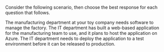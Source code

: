Consider the following scenario, then choose the best response for each question that follows.

The manufacturing department at your toy company needs software to manage the factory. The IT department has built a web-based application for the manufacturing team to use, and it plans to host the application on Azure. The IT department needs to deploy the application to a test environment before it can be released to production.
